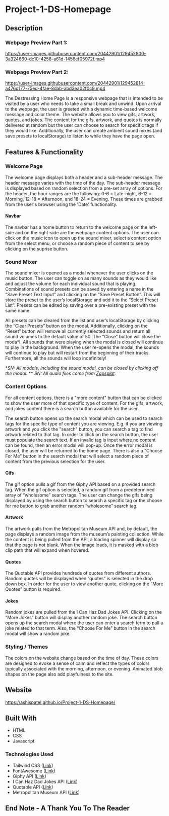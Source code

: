 # Project-1-DS-Homepage

## Description

### Webpage Preview Part 1: 

https://user-images.githubusercontent.com/20442901/129452800-3a324660-dc10-4258-a61d-1456ef05972f.mp4

### Webpage Preview Part 2: 

https://user-images.githubusercontent.com/20442901/129452814-a476d177-75ed-4fae-8dab-abd3ea02f0c9.mp4

The Destressing Home Page is a responsive webpage that is intended to be visited by a user who needs to take a small break and unwind. Upon arrival to the webpage, the user is greeted with a dynamic time-based welcome message and color theme. The website allows you to view gifs, artwork, quotes, and jokes. The content for the gifs, artwork, and quotes is normally delivered at random but the user can choose to search for specific tags if they would like. Additionally, the user can create ambient sound mixes (and save presets to localStorage) to listen to while they have the page open. 

## Features & Functionality

### Welcome Page

The welcome page displays both a header and a sub-header message. The header message varies with the time of the day. The sub-header message is displayed based on random selection from a pre-set array of options. For the header, the hour ranges are the following: 0-6 = Late-night, 6-12 = Morning, 12-18 = Afternoon, and 18-24 = Evening. These times are grabbed from the user's browser using the 'Date' functionality. 

#### Navbar

The navbar has a home button to return to the welcome page on the left-side and on the right-side are the webpage content options. The user can click on the music icon to open up the sound mixer, select a content option from the select menu, or choose a random piece of content to see by clicking on the suprise button. 

### Sound Mixer

The sound mixer is opened as a modal whenever the user clicks on the music button. The user can toggle on as many sounds as they would like and adjust the volume for each individual sound that is playing. Combinations of sound presets can be saved by entering a name in the “Save Preset Text Input” and clicking on the “Save Preset Button”. This will store the preset to the user’s localStorage and add it to the “Select Preset List”. Presets can be edited by saving over a pre-existing preset with the same name. 

All presets can be cleared from the list and user’s localStorage by clicking the “Clear Presets” button on the modal. Additionally, clicking on the “Reset” button will remove all currently selected sounds and return all sound volumes to the default value of 50. The “Close” button will close the moda*l. All sounds that were playing when the modal is closed will continue to play in the background. When the user re-opens the modal, the sounds will continue to play but will restart from the beginning of their tracks. Furthermore, all the sounds will loop indefinitely!  

**SN: All modals, including the sound modal, can be closed by clicking off the modal.* 
** *SN: All audio files come from [Zapsplat](https://www.zapsplat.com/).*


### Content Options

For all content options, there is a "more content" button that can be clicked to show the user more of that specific type of content. For the gifs, artwork, and jokes content there is a search button available for the user.

The search button opens up the search modal which can be used to search tags for the specific type of content you are viewing. E.g. if you are viewing artwork and you click the "search" button, you can search a tag to find artwork related to that tag. In order to click on the search button, the user must populate the search text. If an invalid tag is input where no content can be found, then an error modal will pop-up. Once the error modal is closed, the user will be returned to the home page. There is also a "Choose For Me" button in the search modal that will select a random piece of content from the previous selection for the user.


#### **Gifs**

The gif option pulls a gif from the Giphy API based on a provided search tag. When the gif option is selected, a random gif from a predetermined array of “wholesome” search tags. The user can change the gifs being displayed by using the search button to search a specific tag or the choose for me button to grab another random “wholesome” search tag. 

#### **Artwork**

The artwork pulls from the Metropolitan Museum API and, by default, the page displays a random image from the museum’s painting collection. While the content is being pulled from the API, a loading spinner will display so that the page is not blank. When the image loads, it is masked with a blob clip path that will expand when hovered. 


#### **Quotes**

The Quotable API provides hundreds of quotes from different authors. Random quotes will be displayed when “quotes” is selected in the drop down box. In order for the user to view another quote, clicking on the “More Quotes” button is required.

#### **Jokes**

Random jokes are pulled from the I Can Haz Dad Jokes API. Clicking on the “More Jokes” button will display another random joke. The search button opens up the search modal where the user can enter a search term to pull a joke related to that term. Also, the “Choose For Me” button in the search modal will show a random joke.

### Styling / Themes 

The colors on the website change based on the time of day. These colors are designed to evoke a sense of calm and reflect the types of colors typically associated with the morning, afternoon, or evening. Animated blob shapes on the page also add playfulness to the site.

## Website

https://ashispatel.github.io/Project-1-DS-Homepage/

## Built With

* HTML
* CSS
* Javascript

### Technologies Used

* Tailwind CSS ([Link](https://tailwindcss.com/docs))
* FontAwesome ([Link](https://fontawesome.com/))
* Giphy API ([Link](https://developers.giphy.com/))
* I Can Haz Dad Jokes API ([Link](https://icanhazdadjoke.com/api))
* Quotable API ([Link](https://github.com/lukePeavey/quotable))
* Metropolitan Museum API ([Link](https://metmuseum.github.io/))

## End Note - A Thank You To The Reader
